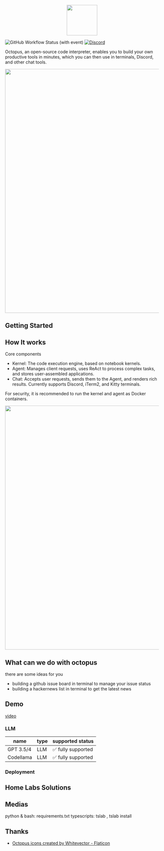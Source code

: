 <p align="center">
<img width="100px" src="https://github.com/dbpunk-labs/octopus/assets/8623385/6c60cb2b-415f-4979-9dc2-b8ce1958e17a" align="center"/>


![GitHub Workflow Status (with event)](https://img.shields.io/github/actions/workflow/status/dbpunk-labs/octopus/ci.yml?branch=main&style=flat-square)
[![Discord](https://badgen.net/badge/icon/discord?icon=discord&label)](https://discord.gg/UjSHsjaz66)

Octopus, an open-source code interpreter, enables you to build your own productive tools in minutes, which you can then use in terminals, Discord, and other chat tools.

<p align="center">
<img width="800px" src="https://github.com/dbpunk-labs/octopus/assets/8623385/709f84f6-3b7f-49cf-b83f-e26d2d802015" align="center"/>

## Getting Started

## How It works

Core components

* Kernel: The code execution engine, based on notebook kernels.
* Agent: Manages client requests, uses ReAct to process complex tasks, and stores user-assembled applications.
* Chat: Accepts user requests, sends them to the Agent, and renders rich results. Currently supports Discord, iTerm2, and Kitty terminals.

For security, it is recommended to run the kernel and agent as Docker containers.

<p align="center">
<img width="800px" src="https://github.com/dbpunk-labs/octopus/assets/8623385/3a3e158c-5af2-46e9-8da8-5e07b69f3433" align="center"/>

## What can we do with octopus

there are some ideas for you
* building a github issue board in terminal to manage your issue status
* building a hackernews list in terminal to get the latest news

## Demo

[video](https://github.com/dbpunk-labs/octopus/assets/8623385/1b7a47e5-8ac9-4d42-9eb2-848b47b8db84)

### LLM

|name|type|supported status|
|----|----|----------------|
|GPT 3.5/4 | LLM | ✅ fully supported|
|Codellama | LLM | ✅ fully supported|

### Deployment

## Home Labs Solutions

## Medias
python & bash: requirements.txt
typescripts: tslab , tslab install

## Thanks

* [Octopus icons created by Whitevector - Flaticon](https://www.flaticon.com/free-icons/octopus)
